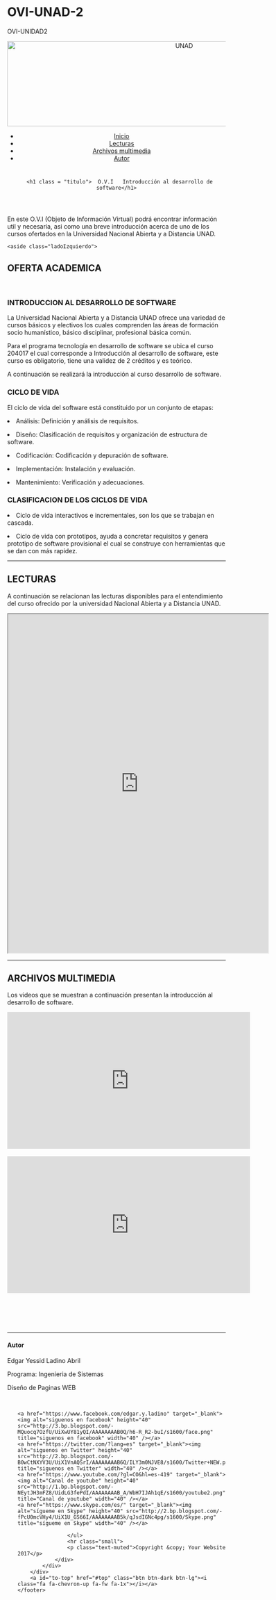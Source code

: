 # OVI-UNAD-2
OVI-UNIDAD2
<!DOCTYPE html>
<html lang="es">
<head>
    <title>Diseño de Paginas WEB</title>
	<meta charset="UTF-8"/> 
	<meta http-equiv="X-UA-Compatible" content="IE=edge">
    <meta name="viewport" content="width=device-width, initial-scale=1">
    <meta name="description" content="">
    <meta name="author" content="">
	
  <link rel="stylesheet" href="css/estilo.css">
</head>
<body>
<header>
      <nav>	  
         <img src ="../Downloads/tecnologiaDesSof.jpg" alt="UNAD" width="800" height="196">
         <ul class = "lista">
          <li><a href ="#Inicio" tittle = "ir a Inicio"> Inicio</a></li>
          <li><a href ="#Lecturas" tittle = "ir a Lecturas"> Lecturas</a></li>
          <li><a href ="#Archivos multimedia" tittle = "Archivos multimedia"> Archivos multimedia</a></li>
		  <li><a href ="#Autor" tittle = "Autor"> Autor</a></li>
        </ul>
  </nav>
  
  <h1></h1><a name="Inicio"></a>
  
      <h1 class = "titulo">  O.V.I   Introducción al desarrollo de software</h1>
      
</header>
 	<p> En este O.V.I (Objeto de Información Virtual) podrá encontrar información util y necesaria, asi como una breve introducción acerca de uno de los cursos ofertados en la Universidad Nacional Abierta y a Distancia UNAD.</p>
	
	<aside class="ladoIzquierdo">

  <h2>OFERTA ACADEMICA</h2>
  <br>
  <h3>INTRODUCCION AL DESARROLLO DE SOFTWARE</h3>
  	
La Universidad Nacional Abierta y a Distancia UNAD ofrece una variedad de cursos básicos y electivos los cuales comprenden las áreas de formación socio humanístico, básico disciplinar, profesional básica común.
 
Para el programa tecnología en desarrollo de software se ubica el curso 204017 el cual corresponde a Introducción al desarrollo de software, este curso es obligatorio, tiene una validez de 2 créditos y es teórico.

<P> A continuación se realizará la introducción al curso desarrollo de software.</P>

  <h3>CICLO DE VIDA</h3>
  <p>El ciclo de vida del software está constituido por un conjunto de etapas: </p>
 
  <P><Li>Análisis: Definición y análisis de requisitos.</P>
  <P><li>Diseño: Clasificación de requisitos y organización de estructura de software.</P>
  <P><Li>Codificación: Codificación y depuración de software.</P>
  <P><li>Implementación: Instalación y evaluación.</P>
  <P><Li>Mantenimiento: Verificación y adecuaciones.</p>

</aside>
<section class= "introduccion">
  <h3>CLASIFICACION DE LOS CICLOS DE VIDA</h3>
  
  <p><Li>Ciclo de vida interactivos e incrementales, son los que se trabajan en cascada.</p>
  <p><lI>Ciclo de vida con prototipos, ayuda a concretar requisitos y genera prototipo de software provisional el cual se construye con herramientas que se dan con más rapidez. 
  
  <br>

</section>

<hr class= "separar">

<section class id="Lecturas">

<h2>LECTURAS</h2><a name="Lecturas"></a>

<P> A continuación se relacionan las lecturas disponibles para el entendimiento del curso ofrecido por la universidad Nacional Abierta y a Distancia UNAD. </P>

<iframe style="" src="http://docs.google.com/viewer?url=https://estudios.unad.edu.co/images/ecbti/Tecnolog%C3%ADa_en_desarrollo_del_Software/RESOL_1239_ENERO_31_2014_TECNOLOGIA_EN_DESARROLLO_DE_SOFTWARE.pdf&amp;embedded=true" width="600" height="780"></iframe>

<br>

</section>


<hr class= "separar">

<section class id="Archivos Multimedia">

<h2>ARCHIVOS MULTIMEDIA</h2><a name="Archivos multimedia"></a>

<p> Los videos que se muestran a continuación presentan la introducción al desarrollo de software. </p>

 <iframe width="560" height="315" src="https://www.youtube.com/embed/apaSyouFTdo" frameborder="0" allowfullscreen></iframe>
 <br>
 <br>
 <iframe width="560" height="315" src="https://www.youtube.com/embed/0BT-Qjc2P0g" frameborder="0" allowfullscreen></iframe>
 
</section>


  <h3>&nbsp;</h3>
</section><footer class="curso"><p>&nbsp;</p>
</footer>
<hr class= "separar">
 <footer>
        <div class="container">
            <div class="row">
                <div class="col-lg-10 col-lg-offset-1 text-center">
                    <h4><strong>Autor</strong><a name="Autor"></a>
                    </h4>
                    <p>Edgar Yessid Ladino Abril</p>
                       <p>Programa: Ingenieria de Sistemas</p>
                    <p>Diseño de Paginas WEB</p>
                                        <br>
                    <ul class="list-inline">
					
	<a href="https://www.facebook.com/edgar.y.ladino" target="_blank"><img alt="siguenos en facebook" height="40" src="http://3.bp.blogspot.com/-MQuocq7OzfU/UiXwUY81yQI/AAAAAAAAB0Q/h6-R_R2-buI/s1600/face.png" title="siguenos en facebook" width="40" /></a>
	<a href="https://twitter.com/?lang=es" target="_blank"><img alt="siguenos en Twitter" height="40" src="http://2.bp.blogspot.com/-B0wCtNXYV3U/UiX1VnAQSrI/AAAAAAAAB6Q/ILY3m0NJVE8/s1600/Twitter+NEW.png" title="siguenos en Twitter" width="40" /></a>
	<a href="https://www.youtube.com/?gl=CO&hl=es-419" target="_blank"><img alt="Canal de youtube" height="40" src="http://1.bp.blogspot.com/-NEytJH3mFZ8/UidLG3fePdI/AAAAAAAAB_A/WbH7IJAh1qE/s1600/youtube2.png" title="Canal de youtube" width="40" /></a>
	<a href="https://www.skype.com/es/" target="_blank"><img alt="sígueme en Skype" height="40" src="http://2.bp.blogspot.com/-fPcU0mcVHy4/UiX1U_GS66I/AAAAAAAAB5k/qJsdIGNc4pg/s1600/Skype.png" title="sígueme en Skype" width="40" /></a>

                    </ul>
                    <hr class="small">
                    <p class="text-muted">Copyright &copy; Your Website 2017</p>
                </div>
            </div>
        </div>
        <a id="to-top" href="#top" class="btn btn-dark btn-lg"><i class="fa fa-chevron-up fa-fw fa-1x"></i></a>
    </footer>

</script>
</body>
</html>
